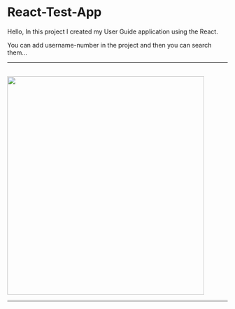 # React-Test-App
Hello, In this project I created my User Guide application using the React.

You can add username-number in the project and then you can search them...

<hr>

<br>
<img src="https://user-images.githubusercontent.com/99321522/213848631-730b2163-a7cb-48c2-b178-eef2d2bb7bc6.png" data-canonical-src="" width="450" height="500" />
<br>

<hr>

